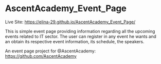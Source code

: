 # AscentAcademy_Event_Page

Live Site:
https://elina-29.github.io/AscentAcademy_Event_Page/

This is simple event page providing information regarding all the upcoming events related to IT sector. The user can register in any event he wants and an obtain its respective event information, its schedule, the speakers. 

An event page project for @AscentAcademy: https://github.com/AscentAcademy
